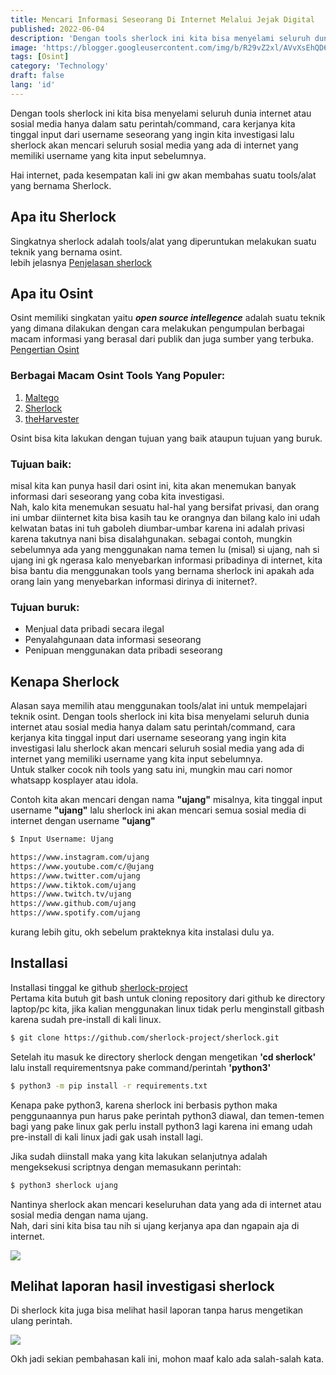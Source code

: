 ```yaml
---
title: Mencari Informasi Seseorang Di Internet Melalui Jejak Digital
published: 2022-06-04
description: 'Dengan tools sherlock ini kita bisa menyelami seluruh dunia internet atau sosial media hanya dalam satu perintah/command'
image: 'https://blogger.googleusercontent.com/img/b/R29vZ2xl/AVvXsEhQD69mljcR6MwRsEMVDwtwdQSBfEh8xvebuUrBg0Fl8InmlqCpbD1QO3YPl_qtPZ4DBd1gvh61YpRBrS3296-_kXutSOIsI_Xt2wCx0iBnMZmL3eayY-4kC2Txi3IDv3Zcr49mQxrhPiCXMXKO5IyiV31m0gKhoKoyK9a2Ls4IDEBFNYOGdT4ocYLG4Qg/s1600-rw/sherlock.png'
tags: [Osint]
category: 'Technology'
draft: false 
lang: 'id'
---
```

  

Dengan tools sherlock ini kita bisa menyelami seluruh dunia internet atau sosial media hanya dalam satu perintah/command, cara kerjanya kita tinggal input dari username seseorang yang ingin kita investigasi lalu sherlock akan mencari seluruh sosial media yang ada di internet yang memiliki username yang kita input sebelumnya.

Hai internet, pada kesempatan kali ini gw akan membahas suatu tools/alat yang bernama Sherlock.

  

Apa itu Sherlock
----------------

Singkatnya sherlock adalah tools/alat yang diperuntukan melakukan suatu teknik yang bernama osint.  
lebih jelasnya [Penjelasan sherlock](https://student-activity.binus.ac.id/csc/2021/03/sherlock/#:~:text=Sherlock%20(sherlock%2Dproject)%20adalah,sosial%20media%20seseorang%20menggunakan%20username.)

  

Apa itu Osint
-------------

Osint memiliki singkatan yaitu _**open source intellegence**_ adalah suatu teknik yang dimana dilakukan dengan cara melakukan pengumpulan berbagai macam informasi yang berasal dari publik dan juga sumber yang terbuka.  
[Pengertian Osint](https://csirt.umm.ac.id/2022/06/apa-itu-osint-opent-source-intelligence/)

### Berbagai Macam Osint Tools Yang Populer:

1.  [Maltego](https://www.maltego.com/categories/osint/)
2.  [Sherlock](https://student-activity.binus.ac.id/csc/2021/03/sherlock/)
3.  [theHarvester](https://securitytrails.com/blog/theharvester-tool)

Osint bisa kita lakukan dengan tujuan yang baik ataupun tujuan yang buruk.

### Tujuan baik:

misal kita kan punya hasil dari osint ini, kita akan menemukan banyak informasi dari seseorang yang coba kita investigasi.  
Nah, kalo kita menemukan sesuatu hal-hal yang bersifat privasi, dan orang ini umbar diinternet kita bisa kasih tau ke orangnya dan bilang kalo ini udah kelwatan batas ini tuh gaboleh diumbar-umbar karena ini adalah privasi karena takutnya nani bisa disalahgunakan. sebagai contoh, mungkin sebelumnya ada yang menggunakan nama temen lu (misal) si ujang, nah si ujang ini gk ngerasa kalo menyebarkan informasi pribadinya di internet, kita bisa bantu dia menggunakan tools yang bernama sherlock ini apakah ada orang lain yang menyebarkan informasi dirinya di initernet?.

### Tujuan buruk:

*   Menjual data pribadi secara ilegal
*   Penyalahgunaan data informasi seseorang
*   Penipuan menggunakan data pribadi seseorang

Kenapa Sherlock
---------------

Alasan saya memilih atau menggunakan tools/alat ini untuk mempelajari teknik osint. Dengan tools sherlock ini kita bisa menyelami seluruh dunia internet atau sosial media hanya dalam satu perintah/command, cara kerjanya kita tinggal input dari username seseorang yang ingin kita investigasi lalu sherlock akan mencari seluruh sosial media yang ada di internet yang memiliki username yang kita input sebelumnya.  
Untuk stalker cocok nih tools yang satu ini, mungkin mau cari nomor whatsapp kosplayer atau idola.  
  
Contoh kita akan mencari dengan nama **"ujang"** misalnya, kita tinggal input username **"ujang"** lalu sherlock ini akan mencari semua sosial media di internet dengan username **"ujang"**

```bash
$ Input Username: Ujang

https://www.instagram.com/ujang
https://www.youtube.com/c/@ujang
https://www.twitter.com/ujang
https://www.tiktok.com/ujang
https://www.twitch.tv/ujang
https://www.github.com/ujang
https://www.spotify.com/ujang

```
  

kurang lebih gitu, okh sebelum prakteknya kita instalasi dulu ya.

Installasi
----------

Installasi tinggal ke github [sherlock-project](https://github.com/sherlock-project/sherlock)  
Pertama kita butuh git bash untuk cloning repository dari github ke directory laptop/pc kita, jika kalian menggunakan linux tidak perlu menginstall gitbash karena sudah pre-install di kali linux.

```bash
$ git clone https://github.com/sherlock-project/sherlock.git
```

Setelah itu masuk ke directory sherlock dengan mengetikan **'cd sherlock'** lalu install requirementsnya pake command/perintah **'python3'**

```bash
$ python3 -m pip install -r requirements.txt
```

Kenapa pake python3, karena sherlock ini berbasis python maka penggunaannya pun harus pake perintah python3 diawal, dan temen-temen bagi yang pake linux gak perlu install python3 lagi karena ini emang udah pre-install di kali linux jadi gak usah install lagi.  
  
Jika sudah diinstall maka yang kita lakukan selanjutnya adalah mengeksekusi scriptnya dengan memasukann perintah:

```bash
$ python3 sherlock ujang
```

Nantinya sherlock akan mencari keseluruhan data yang ada di internet atau sosial media dengan nama ujang.  
Nah, dari sini kita bisa tau nih si ujang kerjanya apa dan ngapain aja di internet.

[![](https://blogger.googleusercontent.com/img/b/R29vZ2xl/AVvXsEjhsag2cEajSbyfmUIS5nDc4cbWb2KU4B1cSKkMX9qlKDnc8ecYYc2KrGvsF4Rj7XI84QyZTa1nvhXqSsy8iFVkUSxbDCWW-Afriy6LVgX3spRkVDLHL2TflS_ToQ7VuIrCIBzOWX8e3MYMIEoP7mQaRAK4pmWz8h_vOU21xlbsblNCMtuQZ0byzo3KcAo/s1600/ujang.png)](https://blogger.googleusercontent.com/img/b/R29vZ2xl/AVvXsEjhsag2cEajSbyfmUIS5nDc4cbWb2KU4B1cSKkMX9qlKDnc8ecYYc2KrGvsF4Rj7XI84QyZTa1nvhXqSsy8iFVkUSxbDCWW-Afriy6LVgX3spRkVDLHL2TflS_ToQ7VuIrCIBzOWX8e3MYMIEoP7mQaRAK4pmWz8h_vOU21xlbsblNCMtuQZ0byzo3KcAo/s1600/ujang.png)

Melihat laporan hasil investigasi sherlock
------------------------------------------

Di sherlock kita juga bisa melihat hasil laporan tanpa harus mengetikan ulang perintah.

[![](https://blogger.googleusercontent.com/img/b/R29vZ2xl/AVvXsEhFySPnO28OqU2A1xozM9J0eUizOeaQ_daC6lHXSRmcXXHIq2Qr7oo7Mb4YqSX4ZL3HQ7yLLpPqbUV7C9nRfpTePOt72U0XskMIg0yJUok3mNHcP1cWz_NnZ62aJNj5fJoOUDl4smJUsJ1Li3cL6iz4JsRnYhxpRjZIfW8mtMm1LD993jRKI9TEbN2A140/s1600/laporanUjang.png)](https://blogger.googleusercontent.com/img/b/R29vZ2xl/AVvXsEhFySPnO28OqU2A1xozM9J0eUizOeaQ_daC6lHXSRmcXXHIq2Qr7oo7Mb4YqSX4ZL3HQ7yLLpPqbUV7C9nRfpTePOt72U0XskMIg0yJUok3mNHcP1cWz_NnZ62aJNj5fJoOUDl4smJUsJ1Li3cL6iz4JsRnYhxpRjZIfW8mtMm1LD993jRKI9TEbN2A140/s1600/laporanUjang.png)

Okh jadi sekian pembahasan kali ini, mohon maaf kalo ada salah-salah kata.  

<!-- Source:  
https://student-activity.binus.ac.id/  
https://csirt.umm.ac.id -->